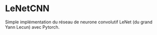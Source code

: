 # LeNetCNN

Simple implémentation du réseau de neurone convolutif LeNet (du grand Yann Lecun) avec Pytorch.
